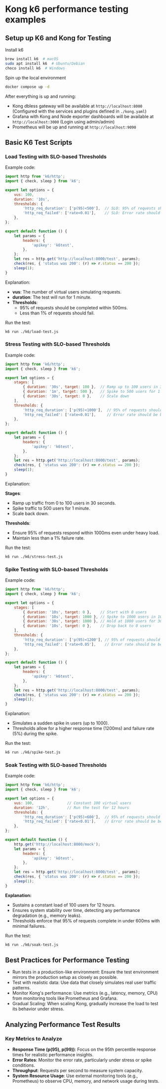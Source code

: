 # Kong k6 performance testing examples

## Setup up K6 and Kong for Testing

Install k6

```bash
brew install k6  # macOS
sudo apt install k6  # Ubuntu/Debian
choco install k6  # Windows
```

Spin up the local environment

```bash
docker compose up -d
```

After everything is up and running:

- Kong dbless gateway will be available at `http://localhost:8000` (Configured with the services and plugins defined in `./kong.yaml`)
- Grafana with Kong and Node exporter dashboards will be available at `http://localhost:3000` (Login using admin/admin)
- Prometheus will be up and running at `http://localhost:9090`

## Basic K6 Test Scripts

### Load Testing with SLO-based Thresholds

Example code:

```javascript
import http from 'k6/http';
import { check, sleep } from 'k6';

export let options = {
    vus: 100,
    duration: '10s',
    thresholds: {
        'http_req_duration': ['p(95)<500'],  // SLO: 95% of requests should be below 500ms
        'http_req_failed': ['rate<0.01'],    // SLO: Error rate should be less than 1%
    },
};

export default function () {
    let params = {
        headers: {
            'apikey': 'k6test',
        },
    };
    let res = http.get('http://localhost:8000/test', params);
    check(res, { 'status was 200': (r) => r.status == 200 });
    sleep(1);
}
```

Explanation:

- **vus**: The number of virtual users simulating requests.
- **duration**: The test will run for 1 minute.
- **Thresholds**:
    - 95% of requests should be completed within 500ms.
    - Less than 1% of requests should fail.

Run the test:

```bash
k6 run ./k6/load-test.js
```

### Stress Testing with SLO-based Thresholds

Example code:

```javascript
import http from 'k6/http';
import { check, sleep } from 'k6';

export let options = {
    stages: [
        { duration: '30s', target: 100 },  // Ramp up to 100 users in 30 seconds
        { duration: '1m', target: 500 },   // Spike to 500 users for 1 minute
        { duration: '30s', target: 0 },    // Scale down
    ],
    thresholds: {
        'http_req_duration': ['p(95)<1000'],  // 95% of requests should be below 1000ms under stress
        'http_req_failed': ['rate<0.01'],     // Error rate should be below 1%
    },
};

export default function () {
    let params = {
        headers: {
            'apikey': 'k6test',
        },
    };
    let res = http.get('http://localhost:8000/test', params);
    check(res, { 'status was 200': (r) => r.status == 200 });
    sleep(1);
}
```

Explanation:

**Stages**:
- Ramp up traffic from 0 to 100 users in 30 seconds.
- Spike traffic to 500 users for 1 minute.
- Scale back down.

**Thresholds**:
- Ensure 95% of requests respond within 1000ms even under heavy load.
- Maintain less than a 1% failure rate.

Run the test:

```bash
k6 run ./k6/stress-test.js
```

### Spike Testing with SLO-based Thresholds

Example code:

```javascript
import http from 'k6/http';
import { check, sleep } from 'k6';

export let options = {
    stages: [
        { duration: '10s', target: 0 },    // Start with 0 users
        { duration: '10s', target: 1000 }, // Spike to 1000 users in 10 seconds
        { duration: '30s', target: 1000 }, // Hold at 1000 users for 30 seconds
        { duration: '10s', target: 0 },    // Drop back to 0 users
    ],
    thresholds: {
        'http_req_duration': ['p(95)<1200'], // 95% of requests should be below 1200ms during spike
        'http_req_failed': ['rate<0.05'],    // Error rate should be below 5%
    },
};

export default function () {
    let params = {
        headers: {
            'apikey': 'k6test',
        },
    };
    let res = http.get('http://localhost:8000/test', params);
    check(res, { 'status was 200': (r) => r.status == 200 });
    sleep(1);
}
```

Explanation:

- Simulates a sudden spike in users (up to 1000).
- Thresholds allow for a higher response time (1200ms) and failure rate (5%) during the spike.

Run the test:

```bash
k6 run ./k6/spike-test.js
```

### Soak Testing with SLO-based Thresholds

Example code:

```javascript
import http from 'k6/http';
import { check, sleep } from 'k6';

export let options = {
    vus: 100,               // Constant 100 virtual users
    duration: '12h',        // Run the test for 12 hours
    thresholds: {
        'http_req_duration': ['p(95)<600'],  // 95% of requests should be below 600ms
        'http_req_failed': ['rate<0.01'],    // Error rate should be below 1%
    },
};

export default function () {
    http.get('http://localhost:8000/mock');
    let params = {
        headers: {
            'apikey': 'k6test',
        },
    };
    let res = http.get('http://localhost:8000/test', params);
    check(res, { 'status was 200': (r) => r.status == 200 });
    sleep(1);
}
```

**Explanation:**

- Sustains a constant load of 100 users for 12 hours.
- Ensures system stability over time, detecting any performance degradation (e.g., memory leaks).
- Thresholds enforce that 95% of requests complete in under 600ms with minimal failures.

Run the test:

```bash
k6 run ./k6/soak-test.js
```

## Best Practices for Performance Testing

- Run tests in a production-like environment: Ensure the test environment mirrors the production setup as closely as possible.
- Test with realistic data: Use data that closely simulates real user traffic patterns.
- Monitor Kong's performance: Use metrics (e.g., latency, memory, CPU) from monitoring tools like Prometheus and Grafana.
- Gradual Scaling: When scaling Kong, gradually increase the load to test its behavior under stress.

## Analyzing Performance Test Results

### Key Metrics to Analyze

- **Response Time (p(95), p(99))**: Focus on the 95th percentile response times for realistic performance insights.
- **Error Rates**: Monitor the error rate, particularly under stress or spike conditions.
- **Throughput**: Requests per second to measure system capacity.
- **System Resource Usage**: Use external monitoring tools (e.g., Prometheus) to observe CPU, memory, and network usage during tests.





